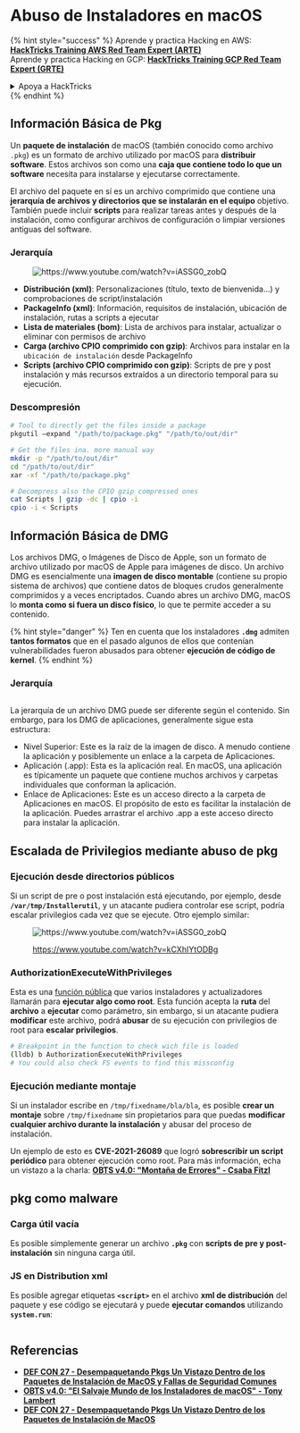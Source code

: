# Abuso de Instaladores en macOS

{% hint style="success" %}
Aprende y practica Hacking en AWS: <img src="/.gitbook/assets/arte.png" alt="" data-size="line">[**HackTricks Training AWS Red Team Expert (ARTE)**](https://training.hacktricks.xyz/courses/arte)<img src="/.gitbook/assets/arte.png" alt="" data-size="line">\
Aprende y practica Hacking en GCP: <img src="/.gitbook/assets/grte.png" alt="" data-size="line">[**HackTricks Training GCP Red Team Expert (GRTE)**<img src="/.gitbook/assets/grte.png" alt="" data-size="line">](https://training.hacktricks.xyz/courses/grte)

<details>

<summary>Apoya a HackTricks</summary>

* Revisa los [**planes de suscripción**](https://github.com/sponsors/carlospolop)!
* **Únete al** 💬 [**grupo de Discord**](https://discord.gg/hRep4RUj7f) o al [**grupo de telegram**](https://t.me/peass) o **síguenos** en **Twitter** 🐦 [**@hacktricks\_live**](https://twitter.com/hacktricks\_live)**.**
* **Comparte trucos de hacking enviando PRs a los repositorios de** [**HackTricks**](https://github.com/carlospolop/hacktricks) y [**HackTricks Cloud**](https://github.com/carlospolop/hacktricks-cloud).

</details>
{% endhint %}

## Información Básica de Pkg

Un **paquete de instalación** de macOS (también conocido como archivo `.pkg`) es un formato de archivo utilizado por macOS para **distribuir software**. Estos archivos son como una **caja que contiene todo lo que un software** necesita para instalarse y ejecutarse correctamente.

El archivo del paquete en sí es un archivo comprimido que contiene una **jerarquía de archivos y directorios que se instalarán en el equipo** objetivo. También puede incluir **scripts** para realizar tareas antes y después de la instalación, como configurar archivos de configuración o limpiar versiones antiguas del software.

### Jerarquía

<figure><img src="../../../.gitbook/assets/Pasted Graphic.png" alt="https://www.youtube.com/watch?v=iASSG0_zobQ"><figcaption></figcaption></figure>

* **Distribución (xml)**: Personalizaciones (título, texto de bienvenida...) y comprobaciones de script/instalación
* **PackageInfo (xml)**: Información, requisitos de instalación, ubicación de instalación, rutas a scripts a ejecutar
* **Lista de materiales (bom)**: Lista de archivos para instalar, actualizar o eliminar con permisos de archivo
* **Carga (archivo CPIO comprimido con gzip)**: Archivos para instalar en la `ubicación de instalación` desde PackageInfo
* **Scripts (archivo CPIO comprimido con gzip)**: Scripts de pre y post instalación y más recursos extraídos a un directorio temporal para su ejecución.

### Descompresión
```bash
# Tool to directly get the files inside a package
pkgutil —expand "/path/to/package.pkg" "/path/to/out/dir"

# Get the files ina. more manual way
mkdir -p "/path/to/out/dir"
cd "/path/to/out/dir"
xar -xf "/path/to/package.pkg"

# Decompress also the CPIO gzip compressed ones
cat Scripts | gzip -dc | cpio -i
cpio -i < Scripts
```
## Información Básica de DMG

Los archivos DMG, o Imágenes de Disco de Apple, son un formato de archivo utilizado por macOS de Apple para imágenes de disco. Un archivo DMG es esencialmente una **imagen de disco montable** (contiene su propio sistema de archivos) que contiene datos de bloques crudos generalmente comprimidos y a veces encriptados. Cuando abres un archivo DMG, macOS lo **monta como si fuera un disco físico**, lo que te permite acceder a su contenido.

{% hint style="danger" %}
Ten en cuenta que los instaladores **`.dmg`** admiten **tantos formatos** que en el pasado algunos de ellos que contenían vulnerabilidades fueron abusados para obtener **ejecución de código de kernel**.
{% endhint %}

### Jerarquía

<figure><img src="../../../.gitbook/assets/image (225).png" alt=""><figcaption></figcaption></figure>

La jerarquía de un archivo DMG puede ser diferente según el contenido. Sin embargo, para los DMG de aplicaciones, generalmente sigue esta estructura:

- Nivel Superior: Este es la raíz de la imagen de disco. A menudo contiene la aplicación y posiblemente un enlace a la carpeta de Aplicaciones.
- Aplicación (.app): Esta es la aplicación real. En macOS, una aplicación es típicamente un paquete que contiene muchos archivos y carpetas individuales que conforman la aplicación.
- Enlace de Aplicaciones: Este es un acceso directo a la carpeta de Aplicaciones en macOS. El propósito de esto es facilitar la instalación de la aplicación. Puedes arrastrar el archivo .app a este acceso directo para instalar la aplicación.

## Escalada de Privilegios mediante abuso de pkg

### Ejecución desde directorios públicos

Si un script de pre o post instalación está ejecutando, por ejemplo, desde **`/var/tmp/Installerutil`**, y un atacante pudiera controlar ese script, podría escalar privilegios cada vez que se ejecute. Otro ejemplo similar:

<figure><img src="../../../.gitbook/assets/Pasted Graphic 5.png" alt="https://www.youtube.com/watch?v=iASSG0_zobQ"><figcaption><p><a href="https://www.youtube.com/watch?v=kCXhIYtODBg">https://www.youtube.com/watch?v=kCXhIYtODBg</a></p></figcaption></figure>

### AuthorizationExecuteWithPrivileges

Esta es una [función pública](https://developer.apple.com/documentation/security/1540038-authorizationexecutewithprivileg) que varios instaladores y actualizadores llamarán para **ejecutar algo como root**. Esta función acepta la **ruta** del **archivo** a **ejecutar** como parámetro, sin embargo, si un atacante pudiera **modificar** este archivo, podrá **abusar** de su ejecución con privilegios de root para **escalar privilegios**.
```bash
# Breakpoint in the function to check wich file is loaded
(lldb) b AuthorizationExecuteWithPrivileges
# You could also check FS events to find this missconfig
```
### Ejecución mediante montaje

Si un instalador escribe en `/tmp/fixedname/bla/bla`, es posible **crear un montaje** sobre `/tmp/fixedname` sin propietarios para que puedas **modificar cualquier archivo durante la instalación** y abusar del proceso de instalación.

Un ejemplo de esto es **CVE-2021-26089** que logró **sobrescribir un script periódico** para obtener ejecución como root. Para más información, echa un vistazo a la charla: [**OBTS v4.0: "Montaña de Errores" - Csaba Fitzl**](https://www.youtube.com/watch?v=jSYPazD4VcE)

## pkg como malware

### Carga útil vacía

Es posible simplemente generar un archivo **`.pkg`** con **scripts de pre y post-instalación** sin ninguna carga útil.

### JS en Distribution xml

Es posible agregar etiquetas **`<script>`** en el archivo **xml de distribución** del paquete y ese código se ejecutará y puede **ejecutar comandos** utilizando **`system.run`**:

<figure><img src="../../../.gitbook/assets/image (1043).png" alt=""><figcaption></figcaption></figure>

## Referencias

* [**DEF CON 27 - Desempaquetando Pkgs Un Vistazo Dentro de los Paquetes de Instalación de MacOS y Fallas de Seguridad Comunes**](https://www.youtube.com/watch?v=iASSG0\_zobQ)
* [**OBTS v4.0: "El Salvaje Mundo de los Instaladores de macOS" - Tony Lambert**](https://www.youtube.com/watch?v=Eow5uNHtmIg)
* [**DEF CON 27 - Desempaquetando Pkgs Un Vistazo Dentro de los Paquetes de Instalación de MacOS**](https://www.youtube.com/watch?v=kCXhIYtODBg)
